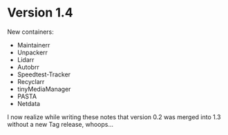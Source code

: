 # Version 1.4

New containers:

* Maintainerr
* Unpackerr
* Lidarr
* Autobrr
* Speedtest-Tracker
* Recyclarr
* tinyMediaManager
* PASTA
* Netdata

I now realize while writing these notes that version 0.2 was merged into 1.3 without a new Tag release, whoops...
